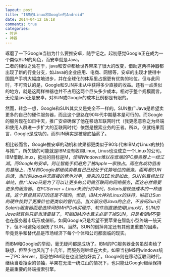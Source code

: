 ```yaml
---
layout: post
title: "IBM的Linux和Google的Android"
date: 2014-04-12 16:18
comments: true
categories: 
- 时评
- 神器
---
```


琢磨了一下Google当初为什么要推安卓，随手记之。起初感觉Google正在成为一个类似SUN的角色，而安卓就是Java。  
二者的相似之处在于，java和安卓都给世界带来了很大的改变，借助这两样神器都出现了新的行业分支，如Java的企业应用、电商、网银等，安卓的出现才使得中国国产手机大幅度地进步，并在全球化的体系里占据更有优势的地位。但与此同时，不可否认的是，Google和SUN并未从中获得多少直接的收益。还有一点类似的地方，就是这两样神器也并不占用这两个巨头多少成本。相对于整个规模而言，无论是java还是安卓，对SUN或Google的成本比例都是有限的。

然而，转念一想，Google和SUN其实又是完全不一样的。SUN推广Java是希望卖更多的自己的硬件服务器，而且这个思路在90年代中期基本是可行的。而Google的服务现在如日中天，推广安卓确保了他在移动互联网时代（我更愿意称之为终端和使用人群进一步扩大的互联网时代）依然是搜索业务的王者。所以，仅就结果而言，Google是成功的，而SUN确实是被釜底抽薪了。

相比较而言，Google推安卓的动机和效果都更类似于90年代末IBM对Linux的扶持与推广。所欠缺的可能就是IBM没有收购Linux, Linus也没成立一个Linux的公司。  
IBM借助Linux，抵挡的目标是M$，使得Windows难以在低端的PC服务器上一统江湖。而Google的安卓，则让智能手机避免了被Apple一家独占。而在此成功狙击的基础上，IBM和Google都继续卖着自己已经处于优势地位的服务。而再看SUN的话，当时的Java并无直接的竞争对手，后来的J2EE也是如此。SUN的目标比较单纯，推广Java只是为了可以让更多的公司做互联网的网络服务，而这必然需要更多的服务器。在PC Server+ Linux未流行的年代，Solaris是较低成本的一种选择。这个算盘其实打的还是不错的。但是，IBM大神对Linux的扶持，彻底让Sun的硬件找到了更廉价也更类似的替代品。当大部分用Java的企业，不去问Sun买Solaris服务器而是选择问IBM HP Dell买硬件、软件则直接使用Linux时，SUN的Java就真的只是当活雷锋了。可能IBM的本意未必是干掉SUN，只是希望M$不要也在服务器市场形成垄断，如同Google只是希望不要苹果在智能小型终端一统天下，但不可避免地误伤了SUN。当然，SUN的倒掉肯定还有其他更重要的因素，毕竟竞争和替代品是市场经济下每个个体和公司都面临的现实。

而IBM和Google的举动，毫无疑问都是成功了。IBM的PC服务器业务虽然卖给了联想，但至少也风光了十几年，而服务则继续在大卖。如果当初M$用windows统一了PC Server，那恐怕IBM现在也没服务好卖了。Google则在移动互联网时代，继续当着搜索的领袖，苹果在无法一统江山的情况下，也只能让Google继续保持是最重要的终端搜索引擎。
